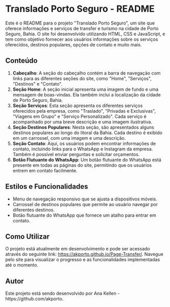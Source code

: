 
  <h1>Translado Porto Seguro - README</h1>

  <p>Este é o README para o projeto "Translado Porto Seguro", um site que oferece informações e serviços de transfer e turismo na cidade de Porto Seguro, Bahia. O site foi desenvolvido utilizando HTML, CSS e JavaScript, e tem como objetivo fornecer aos usuários informações sobre os serviços oferecidos, destinos populares, opções de contato e muito mais.</p>

  <h2>Conteúdo</h2>

  <ol>
    <li><strong>Cabeçalho</strong>: A seção do cabeçalho contém a barra de navegação com links para as diferentes seções do site, como "Home", "Serviços", "Destinos" e "Contato".</li>
    <li><strong>Seção Home</strong>: A seção inicial apresenta uma imagem de fundo e uma mensagem de boas-vindas. Ela também inclui a localização da cidade de Porto Seguro, Bahia.</li>
    <li><strong>Seção Serviços</strong>: Esta seção apresenta os diferentes serviços oferecidos pela empresa, como "Traslado", "Privadas e Exclusivas", "Viagens em Grupo" e "Serviço Personalizado". Cada serviço é acompanhado por uma breve descrição e uma imagem ilustrativa.</li>
    <li><strong>Seção Destinos Populares</strong>: Nesta seção, são apresentados alguns destinos populares ao longo do litoral da Bahia. Cada destino é exibido em um carrossel, com uma imagem e uma descrição.</li>
    <li><strong>Seção Contato</strong>: Aqui, os usuários podem encontrar informações de contato, incluindo links para o WhatsApp e Instagram da empresa. Também é possível enviar perguntas e solicitar orçamentos.</li>
    <li><strong>Botão Flutuante do WhatsApp</strong>: Um botão flutuante do WhatsApp está presente em todas as páginas do site, permitindo que os usuários entrem em contato facilmente.</li>
  </ol>

  <h2>Estilos e Funcionalidades</h2>

  <ul>
    <li>Menu de navegação responsivo que se ajusta a dispositivos móveis.</li>
    <li>Carrossel de destinos populares que permite ao usuário navegar por diferentes destinos.</li>
    <li>Botão flutuante do WhatsApp que fornece um atalho para entrar em contato.</li>
  </ul>

  <h2>Como Utilizar</h2>

  <p>O projeto está atualmente em desenvolvimento e pode ser acessado através do seguinte link: <a href="https://akporto.github.io/Page-Transfer/">https://akporto.github.io/Page-Transfer/</a>. Navegue pelo site para visualizar o progresso e as funcionalidades implementadas até o momento.</p>

  <h2>Autor</h2>

  <p>Este projeto está sendo desenvolvido por Ana Kellen - https://github.com/akporto.</p>

